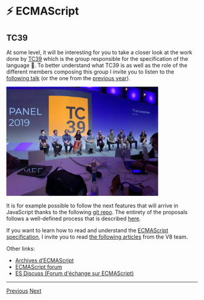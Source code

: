 # ⚡ ECMAScript

## TC39

At some level, it will be interesting for you to take a closer look at the work done by [TC39](https://tc39.es/) which is the group responsible for the specification of the language 💖. To better understand what TC39 is as well as the role of the different members composing this group I invite you to listen to the [following talk](https://www.youtube.com/watch?v=slA06pbTRi4&list=PL37ZVnwpeshHwJPVBqEnZild7QHWhdufu&index=13) (or the one from the [previous year](https://www.youtube.com/watch?v=Hj5q8uyqGYc&list=PL37ZVnwpeshG2YXJkun_lyNTtM-Qb3MKa&index=9)).

<img src="./../../../assets/ecmascript/tc39.png" alt="tc39" width="400"/>

It is for example possible to follow the next features that will arrive in JavaScript thanks to the following [git repo](https://github.com/tc39/proposals). The entirety of the proposals follows a well-defined process that is described [here](https://tc39.es/process-document/).

If you want to learn how to read and understand the [ECMAScript specification](https://www.ecma-international.org/publications-and-standards/standards/ecma-262/), I invite you to read [the following articles](https://v8.dev/blog/tags/understanding-ecmascript) from the V8 team.

Other links:

- [Archives d’ECMAScript](https://www.ecma-international.org/ecmascript-development-archive/)
- [ECMAScript forum](https://es.discourse.group/)
- [ES Discuss (Forum d'échange sur ECMAScript)](https://esdiscuss.org/)

---

[Previous](./javascript-20years.md)
[Next](../typescript/introduction.md)